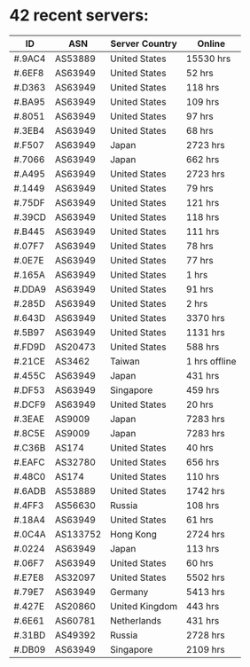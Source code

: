 # 42 recent servers:

| ID | ASN | Server Country | Online |
| ------ | ------ | ------ | ------ |
| #.9AC4 | AS53889 | United States | 15530 hrs |
| #.6EF8 | AS63949 | United States | 52 hrs |
| #.D363 | AS63949 | United States | 118 hrs |
| #.BA95 | AS63949 | United States | 109 hrs |
| #.8051 | AS63949 | United States | 97 hrs |
| #.3EB4 | AS63949 | United States | 68 hrs |
| #.F507 | AS63949 | Japan | 2723 hrs |
| #.7066 | AS63949 | Japan | 662 hrs |
| #.A495 | AS63949 | United States | 2723 hrs |
| #.1449 | AS63949 | United States | 79 hrs |
| #.75DF | AS63949 | United States | 121 hrs |
| #.39CD | AS63949 | United States | 118 hrs |
| #.B445 | AS63949 | United States | 111 hrs |
| #.07F7 | AS63949 | United States | 78 hrs |
| #.0E7E | AS63949 | United States | 77 hrs |
| #.165A | AS63949 | United States | 1 hrs |
| #.DDA9 | AS63949 | United States | 91 hrs |
| #.285D | AS63949 | United States | 2 hrs |
| #.643D | AS63949 | United States | 3370 hrs |
| #.5B97 | AS63949 | United States | 1131 hrs |
| #.FD9D | AS20473 | United States | 588 hrs |
| #.21CE | AS3462 | Taiwan | 1 hrs offline |
| #.455C | AS63949 | Japan | 431 hrs |
| #.DF53 | AS63949 | Singapore | 459 hrs |
| #.DCF9 | AS63949 | United States | 20 hrs |
| #.3EAE | AS9009 | Japan | 7283 hrs |
| #.8C5E | AS9009 | Japan | 7283 hrs |
| #.C36B | AS174 | United States | 40 hrs |
| #.EAFC | AS32780 | United States | 656 hrs |
| #.48C0 | AS174 | United States | 110 hrs |
| #.6ADB | AS53889 | United States | 1742 hrs |
| #.4FF3 | AS56630 | Russia | 108 hrs |
| #.18A4 | AS63949 | United States | 61 hrs |
| #.0C4A | AS133752 | Hong Kong | 2724 hrs |
| #.0224 | AS63949 | Japan | 113 hrs |
| #.06F7 | AS63949 | United States | 60 hrs |
| #.E7E8 | AS32097 | United States | 5502 hrs |
| #.79E7 | AS63949 | Germany | 5413 hrs |
| #.427E | AS20860 | United Kingdom | 443 hrs |
| #.6E61 | AS60781 | Netherlands | 431 hrs |
| #.31BD | AS49392 | Russia | 2728 hrs |
| #.DB09 | AS63949 | Singapore | 2109 hrs |

